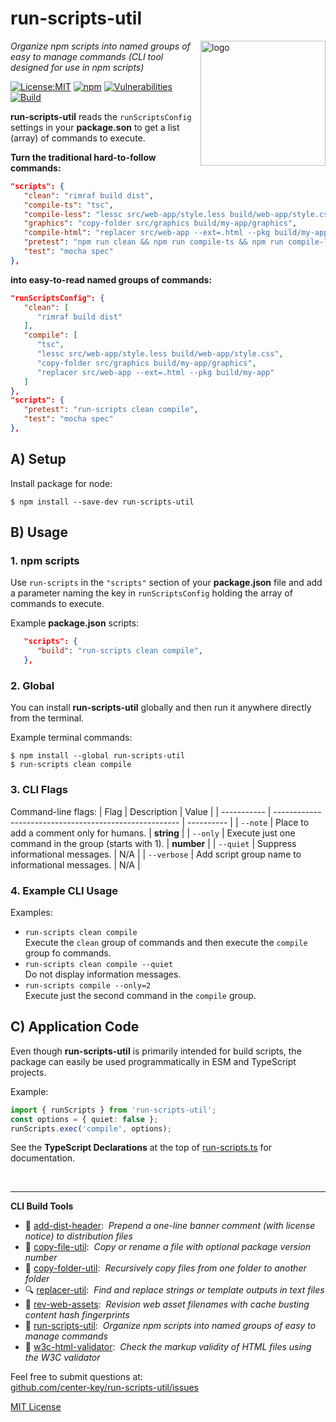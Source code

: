 # run-scripts-util
<img src=https://centerkey.com/graphics/center-key-logo.svg align=right width=200 alt=logo>

_Organize npm scripts into named groups of easy to manage commands (CLI tool designed for use in npm scripts)_

[![License:MIT](https://img.shields.io/badge/License-MIT-blue.svg)](https://github.com/center-key/run-scripts-util/blob/main/LICENSE.txt)
[![npm](https://img.shields.io/npm/v/run-scripts-util.svg)](https://www.npmjs.com/package/run-scripts-util)
[![Vulnerabilities](https://snyk.io/test/github/center-key/run-scripts-util/badge.svg)](https://snyk.io/test/github/center-key/run-scripts-util)
[![Build](https://github.com/center-key/run-scripts-util/workflows/build/badge.svg)](https://github.com/center-key/run-scripts-util/actions/workflows/run-spec-on-push.yaml)

**run-scripts-util** reads the `runScriptsConfig` settings in your **package.son** to get a list (array) of commands to execute.

**Turn the traditional hard-to-follow commands:**
```json
"scripts": {
   "clean": "rimraf build dist",
   "compile-ts": "tsc",
   "compile-less": "lessc src/web-app/style.less build/web-app/style.css",
   "graphics": "copy-folder src/graphics build/my-app/graphics",
   "compile-html": "replacer src/web-app --ext=.html --pkg build/my-app",
   "pretest": "npm run clean && npm run compile-ts && npm run compile-less && npm run graphics && npm run compile-html",
   "test": "mocha spec"
},
```
**into easy-to-read named groups of commands:**
```json
"runScriptsConfig": {
   "clean": [
      "rimraf build dist"
   ],
   "compile": [
      "tsc",
      "lessc src/web-app/style.less build/web-app/style.css",
      "copy-folder src/graphics build/my-app/graphics",
      "replacer src/web-app --ext=.html --pkg build/my-app"
   ]
},
"scripts": {
   "pretest": "run-scripts clean compile",
   "test": "mocha spec"
},
```

## A) Setup
Install package for node:
```shell
$ npm install --save-dev run-scripts-util
```

## B) Usage
### 1. npm scripts
Use `run-scripts` in the `"scripts"` section of your **package.json** file and add a
parameter naming the key in `runScriptsConfig` holding the array of commands to execute.

Example **package.json** scripts:
```json
   "scripts": {
      "build": "run-scripts clean compile",
   },
```

### 2. Global
You can install **run-scripts-util** globally and then run it anywhere directly from the terminal.

Example terminal commands:
```shell
$ npm install --global run-scripts-util
$ run-scripts clean compile
```

### 3. CLI Flags
Command-line flags:
| Flag        | Description                                            | Value      |
| ----------- | ------------------------------------------------------ | ---------- |
| `--note`    | Place to add a comment only for humans.                | **string** |
| `--only`    | Execute just one command in the group (starts with 1). | **number** |
| `--quiet`   | Suppress informational messages.                       | N/A        |
| `--verbose` | Add script group name to informational messages.       | N/A        |

### 4. Example CLI Usage
Examples:
   - `run-scripts clean compile`<br>
   Execute the `clean` group of commands and then execute the `compile` group fo commands.
   - `run-scripts clean compile --quiet`<br>
   Do not display information messages.
   - `run-scripts compile --only=2`<br>
   Execute just the second command in the `compile` group.

## C) Application Code
Even though **run-scripts-util** is primarily intended for build scripts, the package can easily be used programmatically in ESM and TypeScript projects.

Example:
``` typescript
import { runScripts } from 'run-scripts-util';
const options = { quiet: false };
runScripts.exec('compile', options);
```

See the **TypeScript Declarations** at the top of [run-scripts.ts](run-scripts.ts) for documentation.

<br>

---
**CLI Build Tools**
   - 🎋 [add-dist-header](https://github.com/center-key/add-dist-header):&nbsp; _Prepend a one-line banner comment (with license notice) to distribution files_
   - 📄 [copy-file-util](https://github.com/center-key/copy-file-util):&nbsp; _Copy or rename a file with optional package version number_
   - 📂 [copy-folder-util](https://github.com/center-key/copy-folder-util):&nbsp; _Recursively copy files from one folder to another folder_
   - 🔍 [replacer-util](https://github.com/center-key/replacer-util):&nbsp; _Find and replace strings or template outputs in text files_
   - 🔢 [rev-web-assets](https://github.com/center-key/rev-web-assets):&nbsp; _Revision web asset filenames with cache busting content hash fingerprints_
   - 🚆 [run-scripts-util](https://github.com/center-key/run-scripts-util):&nbsp; _Organize npm scripts into named groups of easy to manage commands_
   - 🚦 [w3c-html-validator](https://github.com/center-key/w3c-html-validator):&nbsp; _Check the markup validity of HTML files using the W3C validator_

Feel free to submit questions at:<br>
[github.com/center-key/run-scripts-util/issues](https://github.com/center-key/run-scripts-util/issues)

[MIT License](LICENSE.txt)
